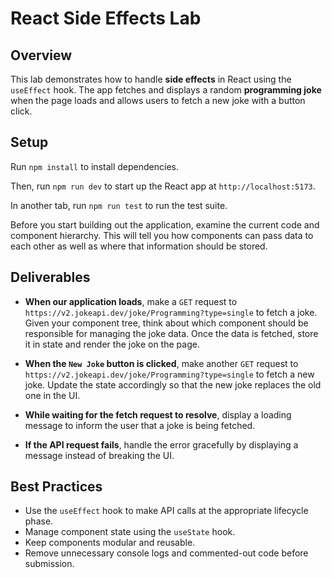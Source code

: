 # React Side Effects Lab

## Overview
This lab demonstrates how to handle **side effects** in React using the `useEffect` hook. The app fetches and displays a random **programming joke** when the page loads and allows users to fetch a new joke with a button click.

## Setup

Run `npm install` to install dependencies.

Then, run `npm run dev` to start up the React app at `http://localhost:5173`.

In another tab, run `npm run test` to run the test suite.

Before you start building out the application, examine the current code and component hierarchy. This will tell you how components can pass data to each other as well as where that information should be stored.

## Deliverables

- **When our application loads**, make a `GET` request to `https://v2.jokeapi.dev/joke/Programming?type=single` to fetch a joke. Given your component tree, think about which component should be responsible for managing the joke data. Once the data is fetched, store it in state and render the joke on the page.

- **When the `New Joke` button is clicked**, make another `GET` request to `https://v2.jokeapi.dev/joke/Programming?type=single` to fetch a new joke. Update the state accordingly so that the new joke replaces the old one in the UI.

- **While waiting for the fetch request to resolve**, display a loading message to inform the user that a joke is being fetched.

- **If the API request fails**, handle the error gracefully by displaying a message instead of breaking the UI.

## Best Practices

- Use the `useEffect` hook to make API calls at the appropriate lifecycle phase.
- Manage component state using the `useState` hook.
- Keep components modular and reusable.
- Remove unnecessary console logs and commented-out code before submission.
